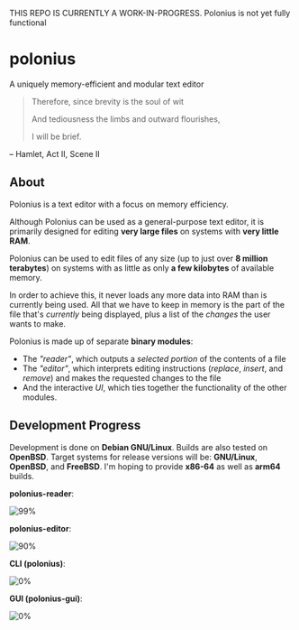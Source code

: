 THIS REPO IS CURRENTLY A WORK-IN-PROGRESS. Polonius is not yet fully functional

# polonius
A uniquely memory-efficient and modular text editor


> Therefore, since brevity is the soul of wit
> 
> And tediousness the limbs and outward flourishes,
> 
> I will be brief.
> 
  – Hamlet, Act II, Scene II

## About
Polonius is a text editor with a focus on memory efficiency.

Although Polonius can be used as a general-purpose text editor, it is primarily designed for editing **very large files** on systems with **very little RAM**.

Polonius can be used to edit files of any size (up to just over **8 million terabytes**) on systems with as little as only **a few kilobytes** of available memory.

In order to achieve this, it never loads any more data into RAM than is currently being used. All that we have to keep in memory is the part of the file that's *currently* being displayed, plus a list of the *changes* the user wants to make.

Polonius is made up of separate **binary modules**:
  - The *"reader"*, which outputs a *selected portion* of the contents of a file
  - The *"editor"*, which interprets editing instructions (*replace*, *insert*, and *remove*) and makes the requested changes to the file
  - And the interactive *UI*, which ties together the functionality of the other modules.


## Development Progress
Development is done on **Debian GNU/Linux**. Builds are also tested on **OpenBSD**. Target systems for release versions will be: **GNU/Linux**, **OpenBSD**, and **FreeBSD**. I'm hoping to provide **x86-64** as well as **arm64** builds.

**polonius-reader**:

  ![99%](https://progress-bar.dev/99)
  

**polonius-editor**:

  ![90%](https://progress-bar.dev/90)
  

**CLI (polonius)**:

  ![0%](https://progress-bar.dev/0)
  

**GUI (polonius-gui)**:

  ![0%](https://progress-bar.dev/0)
